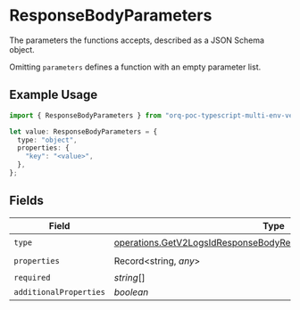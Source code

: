 # ResponseBodyParameters

The parameters the functions accepts, described as a JSON Schema object. 

 Omitting `parameters` defines a function with an empty parameter list.

## Example Usage

```typescript
import { ResponseBodyParameters } from "orq-poc-typescript-multi-env-version/models/operations";

let value: ResponseBodyParameters = {
  type: "object",
  properties: {
    "key": "<value>",
  },
};
```

## Fields

| Field                                                                                                                                                  | Type                                                                                                                                                   | Required                                                                                                                                               | Description                                                                                                                                            |
| ------------------------------------------------------------------------------------------------------------------------------------------------------ | ------------------------------------------------------------------------------------------------------------------------------------------------------ | ------------------------------------------------------------------------------------------------------------------------------------------------------ | ------------------------------------------------------------------------------------------------------------------------------------------------------ |
| `type`                                                                                                                                                 | [operations.GetV2LogsIdResponseBodyResponse200ApplicationJson2Type](../../models/operations/getv2logsidresponsebodyresponse200applicationjson2type.md) | :heavy_check_mark:                                                                                                                                     | N/A                                                                                                                                                    |
| `properties`                                                                                                                                           | Record<string, *any*>                                                                                                                                  | :heavy_check_mark:                                                                                                                                     | N/A                                                                                                                                                    |
| `required`                                                                                                                                             | *string*[]                                                                                                                                             | :heavy_minus_sign:                                                                                                                                     | N/A                                                                                                                                                    |
| `additionalProperties`                                                                                                                                 | *boolean*                                                                                                                                              | :heavy_minus_sign:                                                                                                                                     | N/A                                                                                                                                                    |